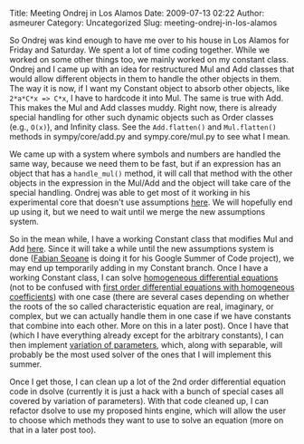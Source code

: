 Title: Meeting Ondrej in Los Alamos
Date: 2009-07-13 02:22
Author: asmeurer
Category: Uncategorized
Slug: meeting-ondrej-in-los-alamos

So Ondrej was kind enough to have me over to his house in Los Alamos for
Friday and Saturday. We spent a lot of time coding together. While we
worked on some other things too, we mainly worked on my constant class.
Ondrej and I came up with an idea for restructured Mul and Add classes
that would allow different objects in them to handle the other objects
in them. The way it is now, if I want my Constant object to absorb other
objects, like `2*a*C*x => C*x`, I have to hardcode it into Mul. The same
is true with Add. This makes the Mul and Add classes muddy. Right now,
there is already special handling for other such dynamic objects such as
Order classes (e.g., `O(x)`), and Infinity class. See the
`Add.flatten()` and `Mul.flatten()` methods in sympy/core/add.py and
sympy.core/mul.py to see what I mean.

We came up with a system where symbols and numbers are handled the same
way, because we need them to be fast, but if an expression has an object
that has a `handle_mul()` method, it will call that method with the
other objects in the expression in the Mul/Add and the object will take
care of the special handling. Ondrej was able to get most of it working
in his experimental core that doesn't use assumptions [here][]. We will
hopefully end up using it, but we need to wait until we merge the new
assumptions system.

So in the mean while, I have a working Constant class that modifies Mul
and Add [here][1]. Since it will take a while until the new assumptions
system is done ([Fabian Seoane][] is doing it for his Google Summer of
Code project), we may end up temporarily adding in my Constant branch.
Once I have a working Constant class, I can solve [homogeneous
differential equations][] (not to be confused with [first order
differential equations with homogeneous coefficients][]) with one case
(there are several cases depending on whether the roots of the so called
characteristic equation are real, imaginary, or complex, but we can
actually handle them in one case if we have constants that combine into
each other. More on this in a later post). Once I have that (which I
have everything already except for the arbitrary constants), I can then
implement [variation of parameters][], which, along with separable, will
probably be the most used solver of the ones that I will implement this
summer.

Once I get those, I can clean up a lot of the 2nd order differential
equation code in dsolve (currently it is just a hack with a bunch of
special cases all covered by variation of parameters). With that code
cleaned up, I can refactor dsolve to use my proposed hints engine, which
will allow the user to choose which methods they want to use to solve an
equation (more on that in a later post too).

  [here]: //github.com/certik/sympyx.git
  [1]: http://github.com/asmeurer/sympy/tree/constant-Mul
  [Fabian Seoane]: http://fseoane.net/blog/
  [homogeneous differential equations]: http://en.wikipedia.org/wiki/Linear_differential_equation#Homogeneous_linear_differential_equation_with_constant_coefficients
  [first order differential equations with homogeneous coefficients]: http://asmeurersympy.wordpress.com/2009/05/31/first-order-differential-equations-with-homogeneous-coefficients/
  [variation of parameters]: http://en.wikipedia.org/wiki/Variation_of_parameters
